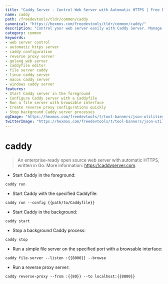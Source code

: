 ```yaml
---
title: "Caddy Server - Control Web Server with Automatic HTTPS | Free DevTools"
name: caddy
path: /freedevtools/tldr/common/caddy
canonical: "https://hexmos.com/freedevtools/tldr/common/caddy/"
description: "Control your web server easily with Caddy Server. Manage HTTPS certificates automatically and reverse proxy configurations effortlessly. Free online tool, no registration required."
category: common
keywords:
- web server control
- automatic https server
- caddy configuration
- reverse proxy server
- golang web server
- caddyfile editor
- file server caddy
- linux caddy server
- macos caddy server
- windows caddy server
features:
- Start Caddy server in the foreground
- Configure Caddy server with a Caddyfile
- Run a file server with browsable interface
- Create reverse proxy configurations quickly
- Stop background Caddy server processes
ogImage: "https://hexmos.com/freedevtools/t/tool-banners/json-utilities-banner.png"
twitterImage: "https://hexmos.com/freedevtools/t/tool-banners/json-utilities-banner.png"
---
```


# caddy

> An enterprise-ready open source web server with automatic HTTPS, written in Go.
> More information: <https://caddyserver.com>.

- Start Caddy in the foreground:

`caddy run`

- Start Caddy with the specified Caddyfile:

`caddy run --config {{path/to/Caddyfile}}`

- Start Caddy in the background:

`caddy start`

- Stop a background Caddy process:

`caddy stop`

- Run a simple file server on the specified port with a browsable interface:

`caddy file-server --listen :{{8000}} --browse`

- Run a reverse proxy server:

`caddy reverse-proxy --from :{{80}} --to localhost:{{8000}}`
